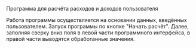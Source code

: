 Программа для расчёта расходов и доходов пользователя

Работа программы осуществляется на основании данных, введённых пользователем. Запуск программы по кнопке "Начать расчёт".
Далее, заполняя сверху вниз поля в левой части программного интерфейса, в правой части выводятся обработанные значения.
